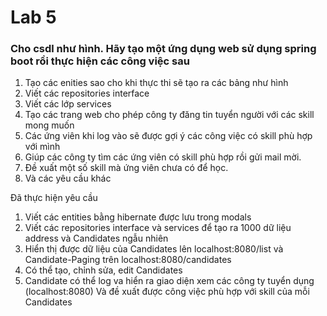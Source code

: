 # Lab 5
### Cho csdl như hình. Hãy tạo một ứng dụng web sử dụng spring boot rồi thực hiện các công việc sau
1. Tạo các enities sao cho khi thực thi sẽ tạo ra các bảng như hình
2. Viết các repositories interface
3. Viết các lớp services
4. Tạo các trang web cho phép công ty đăng tin tuyển người với các skill mong muốn
5. Các ứng viên khi log vào sẽ được gợi ý các công việc có skill phù hợp với mình
6. Giúp các công ty tìm các ứng viên có skill phù hợp rồi gửi mail mời.
7. Đề xuất một số skill mà ứng viên chưa có để học.
8. Và các yêu cầu khác

Đã thực hiện yêu cầu 
1. Viết các entities bằng hibernate được lưu trong modals
2. Viết các repositories interface và services để tạo ra 1000 dữ liệu address và Candidates ngẫu nhiên
3. Hiển thị được dữ liệu của Candidates lên localhost:8080/list và Candidate-Paging trên localhost:8080/candidates
4. Có thể tạo, chỉnh sửa, edit Candidates 
5. Candidate có thể log va hiển ra giao diện xem các công ty tuyển dụng (localhost:8080) Và đề xuất được công việc phù hợp với skill của mỗi Candidates
